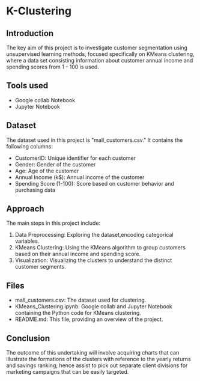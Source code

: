 # K-Clustering
## Introduction
The key aim of this project is to investigate customer segmentation using unsupervised learning methods, focused specifically on KMeans clustering, where a data set consisting information about customer annual income and spending scores from 1 - 100 is used.
## Tools used
+ Google collab Notebook
+ Jupyter Notebook
## Dataset
The dataset used in this project is "mall_customers.csv." It contains the following columns:
+ CustomerID: Unique identifier for each customer
+ Gender: Gender of the customer
+ Age: Age of the customer
+ Annual Income (k$): Annual income of the customer
+ Spending Score (1-100): Score based on customer behavior and purchasing data
## Approach
The main steps in this project include:

1. Data Preprocessing: Exploring the dataset,encoding categorical variables.
2. KMeans Clustering: Using the KMeans algorithm to group customers based on their annual income and spending score.
3. Visualization: Visualizing the clusters to understand the distinct customer segments.
## Files
+ mall_customers.csv: The dataset used for clustering.
+ KMeans_Clustering.ipynb: Google collab and Jupyter Notebook containing the Python code for KMeans clustering.
+ README.md: This file, providing an overview of the project.
## Conclusion
The outcome of this undertaking will involve acquiring charts that can illustrate the formations of the clusters with reference to the yearly returns and savings ranking; hence assist to pick out separate client divisions for marketing campaigns that can be easily targeted.

  
